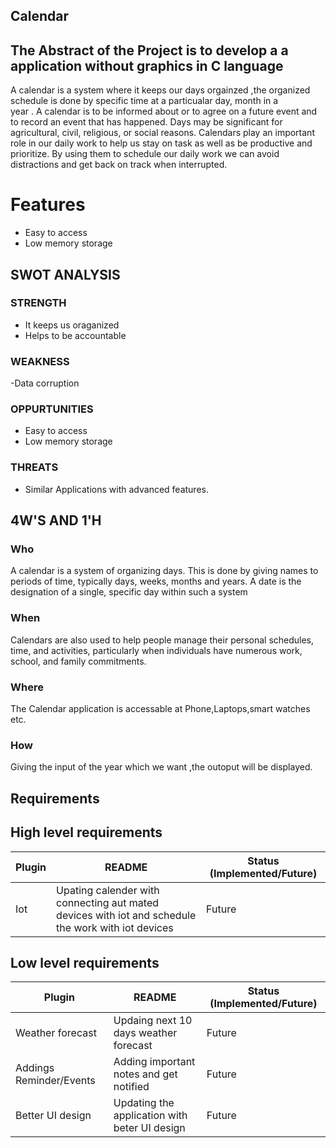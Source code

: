 ## Calendar
## The Abstract of the Project is to develop a a application without graphics in C language  

A calendar is a system where it keeps our days orgainzed ,the organized schedule is done by specific time at a particualar day, month in a  
year . A calendar is to be informed about or to agree on a future event and to record an event that has happened. Days may be significant for agricultural, civil, religious, or social reasons. Calendars play an important role in our daily work to help us stay on task as well as be productive and prioritize. By using them to schedule our daily work we can avoid distractions and get back on track when interrupted.


# Features
- Easy to access 
- Low memory storage


## SWOT ANALYSIS

### STRENGTH
- It keeps us oraganized
- Helps to be accountable

### WEAKNESS
-Data corruption

### OPPURTUNITIES
- Easy to access
- Low memory storage

### THREATS
- Similar Applications with advanced features.

## 4W'S AND 1'H

### Who
A calendar is a system of organizing days. This is done by giving names to periods of time, typically days, weeks, months and years. A date is the designation of a single, specific day within such a system

### When
Calendars are also used to help people manage their personal schedules, time, and activities, particularly when individuals have numerous work, school, and family commitments.

### Where
The Calendar application  is accessable at Phone,Laptops,smart watches etc.

### How
Giving the input of the year which we want ,the outoput will be displayed.

## Requirements 

## High level requirements


| Plugin | README | Status (Implemented/Future) |
| ------ | ------ |-----------------------------|
|Iot |Upating calender with connecting aut mated devices  with iot and schedule the work with iot devices |Future |



## Low level requirements


 Plugin | README | Status (Implemented/Future) |
| ------ | ------ |-----------------------------|
|Weather forecast |Updaing next 10 days weather forecast |Future |
| Addings Reminder/Events|Adding important notes and get notified |Future |
|Better UI design |Updating the application with beter UI design |Future |







